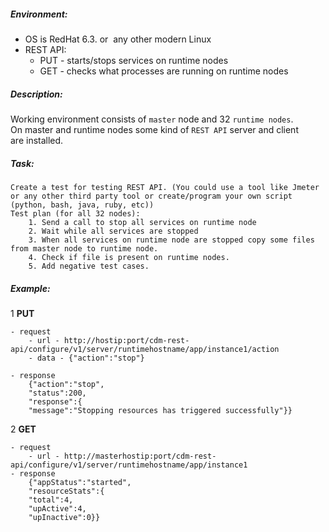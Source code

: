 ##### Environment:
* OS is RedHat 6.3. or  any other modern Linux
* REST API:   
    * PUT - starts/stops services on runtime nodes
    * GET - checks what processes are running on runtime nodes

##### Description:
Working environment consists of `master` node and 32 `runtime nodes`.    
On master and runtime nodes some kind of `REST API` server and client are installed.

##### Task:
    Create a test for testing REST API. (You could use a tool like Jmeter or any other third party tool or create/program your own script (python, bash, java, ruby, etc))
    Test plan (for all 32 nodes):
        1. Send a call to stop all services on runtime node
        2. Wait while all services are stopped
        3. When all services on runtime node are stopped copy some files from master node to runtime node.
        4. Check if file is present on runtime nodes.
        5. Add negative test cases.


##### Example:

1 **PUT**     

    - request
        - url - http://hostip:port/cdm-rest-api/configure/v1/server/runtimehostname/app/instance1/action
        - data - {"action":"stop"}
        
    - response
        {"action":"stop",
        "status":200,
        "response":{
        "message":"Stopping resources has triggered successfully"}}

2 **GET**             

    - request    
        - url - http://masterhostip:port/cdm-rest-api/configure/v1/server/runtimehostname/app/instance1          
    - response         
        {"appStatus":"started",         
        "resourceStats":{         
        "total":4,        
        "upActive":4,       
        "upInactive":0}}     
        